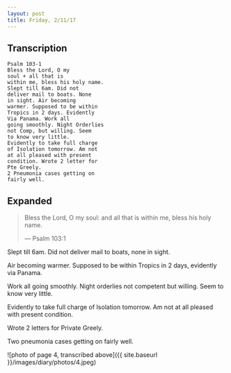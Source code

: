 ```yaml
---
layout: post
title: Friday, 2/11/17
---
```


## Transcription

    Psalm 103-1
    Bless the Lord, O my
    soul + all that is
    within me, bless his holy name.
    Slept till 6am. Did not
    deliver mail to boats. None
    in sight. Air becoming
    warmer. Supposed to be within
    Tropics in 2 days. Evidently
    Via Panama. Work all
    going smoothly. Night Orderlies
    not Comp, but willing. Seem
    to know very little.
    Evidently to take full charge
    of Isolation tomorrow. Am not
    at all pleased with present
    condition. Wrote 2 letter for
    Pte Greely.
    2 Pneumonia cases getting on
    fairly well.

## Expanded

> Bless the Lord, O my soul: and all that is within me, bless his holy name.
>
> — Psalm 103:1

Slept till 6am. Did not deliver mail to boats, none in sight.

Air becoming warmer. Supposed to be within Tropics in 2 days, evidently via Panama.

Work all going smoothly. Night orderlies not competent but willing. Seem to know very little.

Evidently to take full charge of Isolation tomorrow. Am not at all pleased with present condition. 

Wrote 2 letters for Private Greely.

Two pneumonia cases getting on fairly well.

![photo of page 4, transcribed above]({{ site.baseurl }}/images/diary/photos/4.jpeg)
